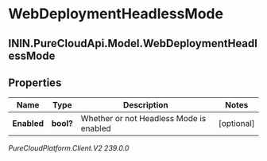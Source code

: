 # WebDeploymentHeadlessMode

## ININ.PureCloudApi.Model.WebDeploymentHeadlessMode

## Properties

|Name | Type | Description | Notes|
|------------ | ------------- | ------------- | -------------|
| **Enabled** | **bool?** | Whether or not Headless Mode is enabled | [optional] |



_PureCloudPlatform.Client.V2 239.0.0_
